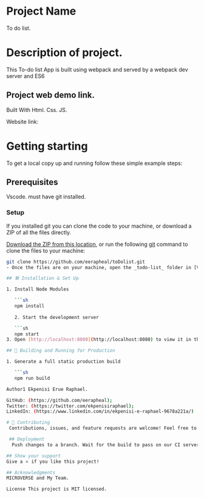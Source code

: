 
# Project Name 
To do list.

# Description of project.
This To-do list App is built using webpack and served by a webpack dev server and ES6

## Project web demo link. 


Built With Html. Css. JS.

Website link: 

# Getting starting 
To get a local copy up and running follow these simple example steps:

## Prerequisites
 Vscode. 
 must have git installed.

### Setup
If you installed git you can clone the code to your machine, or download a ZIP of all the files directly.

[Download the ZIP from this location](https://github.com/eerapheal/toDolist/archive/refs/heads/main.zip), or run the following [git](https://git-scm.com/downloads) command to clone the files to your machine:

```bash
git clone https://github.com/eerapheal/toDolist.git
- Once the files are on your machine, open the _todo-list_ folder in [Visual Studio Code](https://code.visualstudio.com/), and follow the steps in Installation & Set Up

## 🛠 Installation & Set Up

1. Install Node Modules

   ```sh
   npm install
   
   2. Start the development server

   ```sh
   npm start
3. Open [http://localhost:8080](http://localhost:8080) to view it in the browser.

## 🚀 Building and Running for Production

1. Generate a full static production build

   ```sh
   npm run build

Author1 Ekpenisi Erue Raphael.

GitHub: (https://github.com/eerapheal); 
Twitter: (https://twitter.com/ekpenisiraphael); 
LinkedIn: (https://www.linkedin.com/in/ekpenisi-e-raphael-9678a221a/)

# 🤝 Contributing
 Contributions, issues, and feature requests are welcome! Feel free to check the [issues page]Fork the Project Create your Feature Branch (git checkout -b 'branchname') Commit your Changes (git commit -m 'Add some branchname') Push to the Branch (git push origin branchname) Open a Pull Request Feel free to check the

 ## Deployment
  Push changes to a branch. Wait for the build to pass on our CI server. Tell Hubot to deploy it. Verify that the changes work and fix any problems that come up. Merge the branch into master.

## Show your support 
Give a ⭐️ if you like this project!

## Acknowledgments 
MICROVERSE and My Team.

License This project is MIT licensed.
